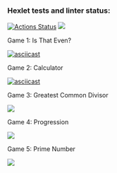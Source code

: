 ### Hexlet tests and linter status:
[![Actions Status](https://github.com/spoddub/python-project-49/workflows/hexlet-check/badge.svg)](https://github.com/spoddub/python-project-49/actions)
<a href="https://codeclimate.com/github/spoddub/python-project-49/maintainability"><img src="https://api.codeclimate.com/v1/badges/16ef1f470d199e7dc98c/maintainability" /></a>

Game 1: Is That Even?

[![asciicast](https://asciinema.org/a/556049.svg)](https://asciinema.org/a/556049)

Game 2: Calculator

[![asciicast](https://asciinema.org/a/556053.svg)](https://asciinema.org/a/556053)

Game 3: Greatest Common Divisor

<a href="https://asciinema.org/a/556251" target="_blank"><img src="https://asciinema.org/a/556251.svg" /></a>

Game 4: Progression

<a href="https://asciinema.org/a/556253" target="_blank"><img src="https://asciinema.org/a/556253.svg" /></a>

Game 5: Prime Number

<a href="https://asciinema.org/a/556256" target="_blank"><img src="https://asciinema.org/a/556256.svg" /></a>
